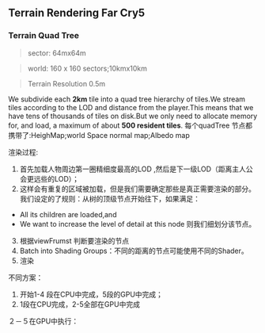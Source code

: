 ## Terrain Rendering Far Cry5

### Terrain Quad Tree
> sector: 64mx64m

> world: 160 x 160 sectors;10kmx10km

> Terrain Resolution 0.5m

We subdivide each **2km** tile into a quad tree hierarchy of tiles.We stream tiles according to the LOD and distance from the player.This means that we have tens of thousands of tiles on disk.But we only need to allocate memory for, and load, a maximum of about **500 resident tiles**.
每个quadTree 节点都携带了:HeighMap;world Space normal map;Albedo map  

渲染过程:
1. 首先加载人物周边第一圈精细度最高的LOD ,然后是下一级LOD（距离主人公会更远些的LOD）；
2. 这样会有重复的区域被加载，但是我们需要确定那些是真正需要渲染的部分。我们设定的了规则：从树的顶级节点开始往下，如果满足：
 - All its children are loaded,and
 - We want to increase the level of detail at this node
则我们细划分该节点。
3. 根据viewFrumst 判断要渲染的节点
4. Batch into Shading Groups：不同的距离的节点可能使用不同的Shader。
5. 渲染

不同方案：
  1. 开始1-4 段在CPU中完成，5段的GPU中完成；
  2. 1段在CPU完成，2-5全部在GPU中完成  

２－５在GPU中执行：　
